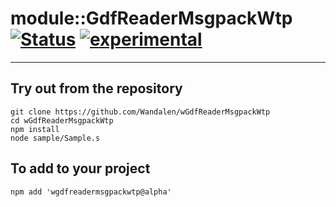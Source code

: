 
# module::GdfReaderMsgpackWtp  [![Status](https://github.com/Wandalen/wGdfReaderMsgpackWtp/workflows/publish/badge.svg)](https://github.com/Wandalen/wGdfReaderMsgpackWtp/actions?query=workflow%3Apublish) [![experimental](https://img.shields.io/badge/stability-experimental-orange.svg)](https://github.com/emersion/stability-badges#experimental)

___

## Try out from the repository
```
git clone https://github.com/Wandalen/wGdfReaderMsgpackWtp
cd wGdfReaderMsgpackWtp
npm install
node sample/Sample.s
```

## To add to your project
```
npm add 'wgdfreadermsgpackwtp@alpha'
```





